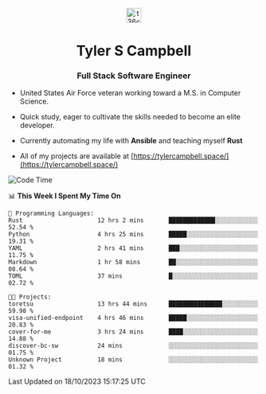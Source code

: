<p align="center">
<a href="https://www.linkedin.com/in/t36campbell" target="blank"><img align="center" src="https://ik.imagekit.io/t36campbell/Portfolio/linkedin.png.original_m8bbGgPh6.png" alt="t36campbell" height="30" width="30" /></a>
</p>
<h1 align="center">Tyler S Campbell</h1>
<h3 align="center">Full Stack Software Engineer</h3>

* United States Air Force veteran working toward a M.S. in Computer Science.

* Quick study, eager to cultivate the skills needed to become an elite developer.

* Currently automating my life with **Ansible** and teaching myself **Rust**

* All of my projects are available at [https://tylercampbell.space/](https://tylercampbell.space/)

<!--START_SECTION:waka-->
![Code Time](http://img.shields.io/badge/Code%20Time-2%2C897%20hrs%2047%20mins-blue)

📊 **This Week I Spent My Time On** 

```text
💬 Programming Languages: 
Rust                     12 hrs 2 mins       █████████████░░░░░░░░░░░░   52.54 % 
Python                   4 hrs 25 mins       █████░░░░░░░░░░░░░░░░░░░░   19.31 % 
YAML                     2 hrs 41 mins       ███░░░░░░░░░░░░░░░░░░░░░░   11.75 % 
Markdown                 1 hr 58 mins        ██░░░░░░░░░░░░░░░░░░░░░░░   08.64 % 
TOML                     37 mins             █░░░░░░░░░░░░░░░░░░░░░░░░   02.72 % 

🐱‍💻 Projects: 
toretsu                  13 hrs 44 mins      ███████████████░░░░░░░░░░   59.98 % 
visa-unified-endpoint    4 hrs 46 mins       █████░░░░░░░░░░░░░░░░░░░░   20.83 % 
cover-for-me             3 hrs 24 mins       ████░░░░░░░░░░░░░░░░░░░░░   14.88 % 
discover-bc-sw           24 mins             ░░░░░░░░░░░░░░░░░░░░░░░░░   01.75 % 
Unknown Project          18 mins             ░░░░░░░░░░░░░░░░░░░░░░░░░   01.32 % 
```


 Last Updated on 18/10/2023 15:17:25 UTC
<!--END_SECTION:waka-->
